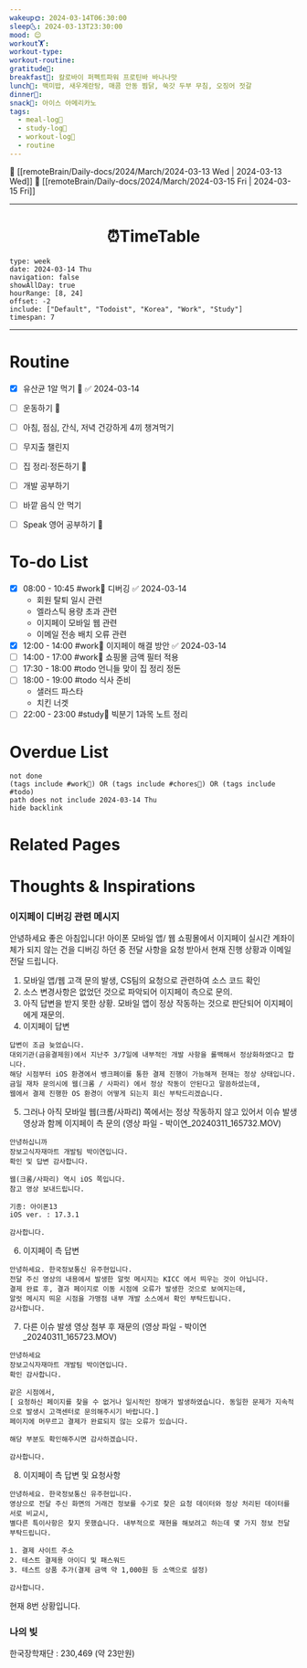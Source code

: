 ```yaml
---
wakeup🌞: 2024-03-14T06:30:00
sleep🌜: 2024-03-13T23:30:00
mood: 😌
workout🏋️: 
workout-type: 
workout-routine: 
gratitude🙏: 
breakfast🍳: 칼로바이 퍼펙트파워 프로틴바 바나나맛
lunch🍚: 백미밥, 새우계란탕, 매콤 안동 찜닭, 쑥갓 두부 무침, 오징어 젓갈
dinner🥗: 
snack🍬: 아이스 아메리카노
tags:
  - meal-log📝
  - study-log📓
  - workout-log💪
  - routine
---
```


🔺 [[remoteBrain/Daily-docs/2024/March/2024-03-13 Wed | 2024-03-13 Wed]]
🔻 [[remoteBrain/Daily-docs/2024/March/2024-03-15 Fri | 2024-03-15 Fri]]
___
<h1> <center>⏰TimeTable </center> </h1>

```gEvent
type: week
date: 2024-03-14 Thu
navigation: false
showAllDay: true
hourRange: [8, 24]
offset: -2
include: ["Default", "Todoist", "Korea", "Work", "Study"]
timespan: 7
```

--- 


# Routine 

- [x] 유산균 1알 먹기 🔼 ✅ 2024-03-14
- [ ] 운동하기 🔼
- [ ] 아침, 점심, 간식, 저녁 건강하게 4끼 챙겨먹기
- [ ] 무지출 챌린지 
- [ ] 집 정리·정돈하기 🔼
- [ ] 개발 공부하기
- [ ] 바깥 음식 안 먹기 
- [ ] Speak 영어 공부하기 🔼 


# To-do List

- [x] 08:00 - 10:45 #work💼 디버깅 ✅ 2024-03-14
	- 회원 탈퇴 일시 관련
	- 엘라스틱 용량 초과 관련
	- 이지페이 모바일 웹 관련
	- 이메일 전송 배치 오류 관련
- [x] 12:00 - 14:00 #work💼 이지페이 해결 방안 ✅ 2024-03-14
- [ ] 14:00 - 17:00 #work💼 쇼핑몰 금액 필터 적용
- [ ] 17:30 - 18:00 #todo 언니들 맞이 집 정리 정돈
- [ ] 18:00 - 19:00 #todo 식사 준비 
	- 샐러드 파스타
	- 치킨 너겟
- [ ] 22:00 - 23:00 #study📓 빅분기 1과목 노트 정리

# Overdue List
```tasks
not done
(tags include #work💼) OR (tags include #chores🧺) OR (tags include #todo)
path does not include 2024-03-14 Thu
hide backlink
```

# Related Pages



# Thoughts & Inspirations



### **이지페이 디버깅 관련 메시지**

안녕하세요 좋은 아침입니다! 
아이폰 모바일 앱/ 웹 쇼핑몰에서 이지페이 실시간 계좌이체가 되지 않는 건을 디버깅 하던 중 전달 사항을 요청 받아서 현재 진행 상황과 이메일 전달 드립니다. 

1. 모바일 앱/웹 고객 문의 발생, CS팀의 요청으로 관련하여 소스 코드 확인 
2. 소스 변경사항은 없었던 것으로 파악되어 이지페이 측으로 문의. 
3. 아직 답변을 받지 못한 상황. 모바일 앱이 정상 작동하는 것으로 판단되어 이지페이에게 재문의. 
4. 이지페이 답변
```
답변이 조금 늦었습니다.
대외기관(금융결제원)에서 지난주 3/7일에 내부적인 개발 사항을 롤백해서 정상화하였다고 합니다.
해당 시점부터 iOS 환경에서 뱅크페이를 통한 결제 진행이 가능해져 현재는 정상 상태입니다.
금일 재차 문의시에 웹(크롬 / 사파리) 에서 정상 작동이 안된다고 말씀하셨는데, 
웹에서 결제 진행한 OS 환경이 어떻게 되는지 회신 부탁드리겠습니다.
```

5. 그러나 아직 모바일 웹(크롬/사파리) 쪽에서는 정상 작동하지 않고 있어서 이슈 발생 영상과 함께 이지페이 측 문의 (영상 파일 - 박이연_20240311_165732.MOV)
```
안녕하십니까 
장보고식자재마트 개발팀 박이연입니다.
확인 및 답변 감사합니다. 

웹(크롬/사파리) 역시 iOS 쪽입니다.
참고 영상 보내드립니다. 

기종: 아이폰13
iOS ver. : 17.3.1

감사합니다.
```

6. 이지페이 측 답변
```
안녕하세요. 한국정보통신 유주현입니다.
전달 주신 영상의 내용에서 발생한 알럿 메시지는 KICC 에서 띄우는 것이 아닙니다.
결제 완료 후, 결과 페이지로 이동 시점에 오류가 발생한 것으로 보여지는데,
알럿 메시지 띄운 시점을 가맹점 내부 개발 소스에서 확인 부탁드립니다.
감사합니다.
```

7. 다른 이슈 발생 영상 첨부 후 재문의 (영상 파일 - 박이연_20240311_165723.MOV)
```
안녕하세요 
장보고식자재마트 개발팀 박이연입니다.
확인 감사합니다.

같은 시점에서, 
[ 요청하신 페이지를 찾을 수 없거나 일시적인 장애가 발생하였습니다. 동일한 문제가 지속적으로 발생시 고객센터로 문의해주시기 바랍니다.] 
페이지에 머무르고 결제가 완료되지 않는 오류가 있습니다.

해당 부분도 확인해주시면 감사하겠습니다. 

감사합니다.
```

8. 이지페이 측 답변 및 요청사항 
```
안녕하세요. 한국정보통신 유주현입니다.
영상으로 전달 주신 화면의 거래건 정보를 수기로 찾은 요청 데이터와 정상 처리된 데이터를 서로 비교시, 
별다른 특이사항은 찾지 못했습니다. 내부적으로 재현을 해보려고 하는데 몇 가지 정보 전달 부탁드립니다.

1. 결제 사이트 주소
2. 테스트 결제용 아이디 및 패스워드
3. 테스트 상품 추가(결제 금액 약 1,000원 등 소액으로 설정)

감사합니다.
```


현재 8번 상황입니다. 



### **나의 빚** 

한국장학재단 : 230,469 (약 23만원)
